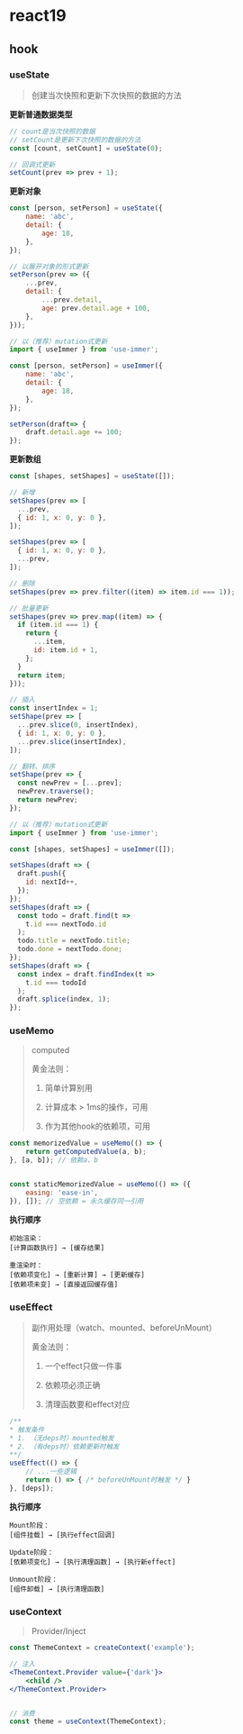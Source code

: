 # react19

## hook

### useState

> 创建当次快照和更新下次快照的数据的方法

**更新普通数据类型**

```jsx
// count是当次快照的数据
// setCount是更新下次快照的数据的方法
const [count, setCount] = useState(0);

// 回调式更新
setCount(prev => prev + 1);
```

**更新对象**

```jsx
const [person, setPerson] = useState({
    name: 'abc',
    detail: {
        age: 18,
    },   
});

// 以展开对象的形式更新
setPerson(prev => ({
    ...prev,
    detail: {
        ...prev.detail,
        age: prev.detail.age + 100,
    },
}));

// 以（推荐）mutation式更新
import { useImmer } from 'use-immer';

const [person, setPerson] = useImmer({
    name: 'abc',
    detail: {
        age: 18,
    },   
});

setPerson(draft=> {
    draft.detail.age += 100;
});
```

**更新数组**

```jsx
const [shapes, setShapes] = useState([]);

// 新增
setShapes(prev => [
  ...prev,
  { id: 1, x: 0, y: 0 },
]);

setShapes(prev => [
  { id: 1, x: 0, y: 0 },
  ...prev,
]);

// 删除
setShapes(prev => prev.filter((item) => item.id === 1));

// 批量更新
setShapes(prev => prev.map((item) => {
  if (item.id === 1) {
    return {
      ...item,
      id: item.id + 1,
    };
  }
  return item;
}));

// 插入
const insertIndex = 1;
setShape(prev => [
  ...prev.slice(0, insertIndex),
  { id: 1, x: 0, y: 0 },
  ...prev.slice(insertIndex),
]);

// 翻转、排序
setShape(prev => {
  const newPrev = [...prev];
  newPrev.traverse();
  return newPrev;
});

// 以（推荐）mutation式更新
import { useImmer } from 'use-immer';

const [shapes, setShapes] = useImmer([]);

setShapes(draft => {
  draft.push({
    id: nextId++,
  });
});
setShapes(draft => {
  const todo = draft.find(t =>
    t.id === nextTodo.id
  );
  todo.title = nextTodo.title;
  todo.done = nextTodo.done;
});
setShapes(draft => {
  const index = draft.findIndex(t =>
    t.id === todoId
  );
  draft.splice(index, 1);
});
```

### useMemo

> computed
> 
> 黄金法则：
> 
> 1. 简单计算别用
> 
> 2. 计算成本 > 1ms的操作，可用
> 
> 3. 作为其他hook的依赖项，可用

```jsx
const memorizedValue = useMemo(() => {
    return getComputedValue(a, b);
}, [a, b]); // 依赖a、b


const staticMemorizedValue = useMemo(() => ({
    easing: 'ease-in',
}), []); // 空依赖 = 永久缓存同一引用
```

**执行顺序**

```textile
初始渲染：
[计算函数执行] → [缓存结果]

重渲染时：
[依赖项变化] → [重新计算] → [更新缓存]
[依赖项未变] → [直接返回缓存值]
```

### useEffect

> 副作用处理（watch、mounted、beforeUnMount）
> 
> 黄金法则：
> 
> 1. 一个effect只做一件事
> 
> 2. 依赖项必须正确
> 
> 3. 清理函数要和effect对应

```jsx
/**
* 触发条件
* 1. （无deps时）mounted触发
* 2. （有deps时）依赖更新时触发
**/
useEffect(() => {
    // ...一些逻辑
    return () => { /* beforeUnMount时触发 */ }
}, [deps]);
```

**执行顺序**

```text
Mount阶段：
[组件挂载] → [执行effect回调]

Update阶段：
[依赖项变化] → [执行清理函数] → [执行新effect]

Unmount阶段：
[组件卸载] → [执行清理函数]
```

### useContext

> Provider/Inject

```jsx
const ThemeContext = createContext('example');

// 注入
<ThemeContext.Provider value={'dark'}>
    <child />
</ThemeContext.Provider>


// 消费
const theme = useContext(ThemeContext);
```
